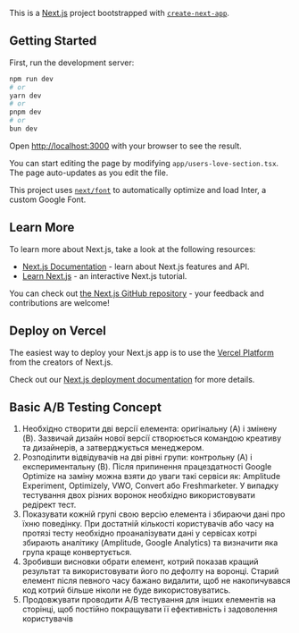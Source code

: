 This is a [Next.js](https://nextjs.org/) project bootstrapped with [`create-next-app`](https://github.com/vercel/next.js/tree/canary/packages/create-next-app).

## Getting Started

First, run the development server:

```bash
npm run dev
# or
yarn dev
# or
pnpm dev
# or
bun dev
```

Open [http://localhost:3000](http://localhost:3000) with your browser to see the result.

You can start editing the page by modifying `app/users-love-section.tsx`. The page auto-updates as you edit the file.

This project uses [`next/font`](https://nextjs.org/docs/basic-features/font-optimization) to automatically optimize and load Inter, a custom Google Font.

## Learn More

To learn more about Next.js, take a look at the following resources:

- [Next.js Documentation](https://nextjs.org/docs) - learn about Next.js features and API.
- [Learn Next.js](https://nextjs.org/learn) - an interactive Next.js tutorial.

You can check out [the Next.js GitHub repository](https://github.com/vercel/next.js/) - your feedback and contributions are welcome!

## Deploy on Vercel

The easiest way to deploy your Next.js app is to use the [Vercel Platform](https://vercel.com/new?utm_medium=default-template&filter=next.js&utm_source=create-next-app&utm_campaign=create-next-app-readme) from the creators of Next.js.

Check out our [Next.js deployment documentation](https://nextjs.org/docs/deployment) for more details.

## Basic A/B Testing Concept

1. Необхідно створити дві версії елемента: оригінальну (A) і змінену (B). Зазвичай дизайн нової версії створюється командою креативу та дизайнерів, а затверджується менеджером.
2. Розподілити відвідувачів на дві рівні групи: контрольну (A) і експериментальну (B). Після припинення працездатності Google Optimize на заміну можна взяти до уваги такі сервіси як: Amplitude Experiment, Optimizely, VWO, Convert або Freshmarketer. У випадку тестування двох різних воронок необхідно використовувати редірект тест.
3. Показувати кожній групі свою версію елемента і збираючи дані про їхню поведінку. При достатній кількості користувачів або часу на протязі тесту необхідно проаналізувати дані у сервісах котрі збирають аналітику (Amplitude, Google Analytics) та визначити яка група краще конвертується.
4. Зробивши висновки обрати елемент, котрий показав кращий результат та використовувати його по дефолту на воронці. Старий елемент після певного часу бажано видалити, щоб не накопичувався код котрий більше ніколи не буде використовуватись.
5. Продовжувати проводити A/B тестування для інших елементів на сторінці, щоб постійно покращувати її ефективність і задоволення користувачів